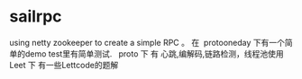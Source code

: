 # sailrpc
using netty zookeeper to create a simple RPC 。
 在  protooneday 下有一个简单的demo test里有简单测试.
   proto 下 有 心跳,编解码,链路检测，线程池使用
  Leet 下 有一些Lettcode的题解
